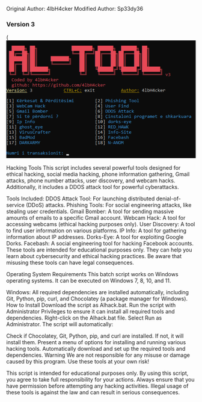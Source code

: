 
Original Author: 4lbH4cker 
Modified Author: Sp33dy36
### Version 3
(![image](https://raw.githubusercontent.com/4lbH4cker/ALHacking/main/alhacking.png)

Hacking Tools
This script includes several powerful tools designed for ethical hacking, social media hacking, phone information gathering, Gmail attacks, phone number attacks, user discovery, and webcam hacks. Additionally, it includes a DDOS attack tool for powerful cyberattacks.

Tools Included:
DDOS Attack Tool: For launching distributed denial-of-service (DDoS) attacks.
Phishing Tools: For social engineering attacks, like stealing user credentials.
Gmail Bomber: A tool for sending massive amounts of emails to a specific Gmail account.
Webcam Hack: A tool for accessing webcams (ethical hacking purposes only).
User Discovery: A tool to find user information on various platforms.
IP Info: A tool for gathering information about IP addresses.
Dorks-Eye: A tool for exploiting Google Dorks.
Facebash: A social engineering tool for hacking Facebook accounts.
These tools are intended for educational purposes only. They can help you learn about cybersecurity and ethical hacking practices. Be aware that misusing these tools can have legal consequences.

Operating System Requirements
This batch script works on Windows operating systems. It can be executed on Windows 7, 8, 10, and 11.

Windows: All required dependencies are installed automatically, including Git, Python, pip, curl, and Chocolatey (a package manager for Windows).
How to Install
Download the script as Alhack.bat.
Run the script with Administrator Privileges to ensure it can install all required tools and dependencies.
Right-click on the Alhack.bat file.
Select Run as Administrator.
The script will automatically:

Check if Chocolatey, Git, Python, pip, and curl are installed. If not, it will install them.
Present a menu of options for installing and running various hacking tools.
Automatically download and set up the required tools and dependencies.
Warning
We are not responsible for any misuse or damage caused by this program. Use these tools at your own risk!

This script is intended for educational purposes only.
By using this script, you agree to take full responsibility for your actions.
Always ensure that you have permission before attempting any hacking activities.
Illegal usage of these tools is against the law and can result in serious consequences.
